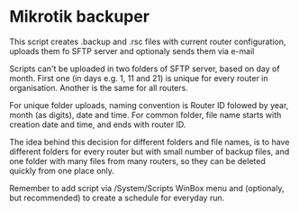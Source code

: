 # Mikrotik backuper

This script creates .backup and .rsc files with current router configuration, uploads them fo SFTP server and optionaly sends them via e-mail

Scripts can't be uploaded in two folders of SFTP server, based on day of month. First one (in days e.g. 1, 11 and 21) is unique for every router in organisation. Another is the same for all routers.

For unique folder uploads, naming convention is Router ID folowed by year, month (as digits), date and time. For common folder, file name starts with creation date and time, and ends with router ID. 

The idea behind this decision for different folders and file names, is to have different folders for every router but with small number of backup files, and one folder with many files from many routers, so they can be deleted quickly from one place only.

Remember to add script via /System/Scripts WinBox menu and (optionaly, but recommended) to create a schedule for everyday run. 
